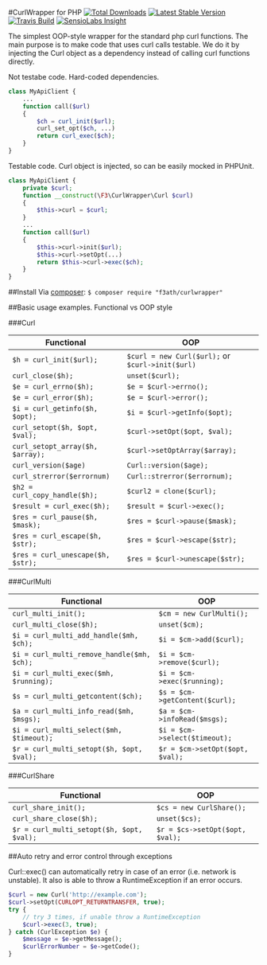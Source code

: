 #CurlWrapper for PHP
[![Total Downloads](https://img.shields.io/packagist/dt/f3ath/curlwrapper.svg)](https://packagist.org/packages/f3ath/curlwrapper)
[![Latest Stable Version](https://img.shields.io/packagist/v/f3ath/curlwrapper.svg)](https://packagist.org/packages/f3ath/curlwrapper)
[![Travis Build](https://travis-ci.org/f3ath/curlwrapper.svg?branch=master)](https://travis-ci.org/f3ath/curlwrapper)
[![SensioLabs Insight](https://img.shields.io/sensiolabs/i/7f40aa21-520b-490d-b8e9-6748f9495d8d.svg)](https://insight.sensiolabs.com/projects/7f40aa21-520b-490d-b8e9-6748f9495d8d)


The simplest OOP-style wrapper for the standard php curl functions.
The main purpose is to make code that uses curl calls testable. We do it by injecting the Curl object as a dependency instead of calling curl functions directly.


Not testabe code. Hard-coded dependencies.
```php
class MyApiClient {
    ...
    function call($url)
    {
        $ch = curl_init($url);
        curl_set_opt($ch, ...)
        return curl_exec($ch);
    }
}
```


Testable code. Curl object is injected, so can be easily mocked in PHPUnit.
```php
class MyApiClient {
    private $curl;
    function __construct(\F3\CurlWrapper\Curl $curl)
    {
        $this->curl = $curl;
    }
    ...
    function call($url)
    {
        $this->curl->init($url);
        $this->curl->setOpt(...)
        return $this->curl->exec($ch);
    }
}
```

##Install
Via [composer](https://getcomposer.org):
`$ composer require "f3ath/curlwrapper"`


##Basic usage examples. Functional vs OOP style

###Curl

| Functional                        | OOP |
| ---                               | --- |
| `$h = curl_init($url);`           | `$curl = new Curl($url);` or `$curl->init($url)` |
| `curl_close($h);`                 | `unset($curl);` |
| `$e = curl_errno($h);`            | `$e = $curl->errno();` |
| `$e = curl_error($h);`            | `$e = $curl->error();` |
| `$i = curl_getinfo($h, $opt);`    | `$i = $curl->getInfo($opt);` |
| `curl_setopt($h, $opt, $val);`    | `$curl->setOpt($opt, $val);` |
| `curl_setopt_array($h, $array);`  | `$curl->setOptArray($array);` |
| `curl_version($age)`              | `Curl::version($age);` |
| `curl_strerror($errornum)`        | `Curl::strerror($errornum);` |
| `$h2 = curl_copy_handle($h);`     | `$curl2 = clone($curl);` |
| `$result = curl_exec($h);`        | `$result = $curl->exec();` |
| `$res = curl_pause($h, $mask);`   | `$res = $curl->pause($mask);` |
| `$res = curl_escape($h, $str);`   | `$res = $curl->escape($str);` |
| `$res = curl_unescape($h, $str);` | `$res = $curl->unescape($str);` |

###CurlMulti

| Functional                        | OOP |
| ---                               | --- |
| `curl_multi_init();`                           |   `$cm = new CurlMulti();` |
| `curl_multi_close($h);`                        |   `unset($cm);` |
| `$i = curl_multi_add_handle($mh, $ch);`        |   `$i = $cm->add($curl);` |
| `$i = curl_multi_remove_handle($mh, $ch);`     |   `$i = $cm->remove($curl);` |
| `$i = curl_multi_exec($mh, $running);`         |   `$i = $cm->exec($running);` |
| `$s = curl_multi_getcontent($ch);`             |   `$s = $cm->getContent($curl);` |
| `$a = curl_multi_info_read($mh, $msgs);`       |   `$a = $cm->infoRead($msgs);` |
| `$i = curl_multi_select($mh, $timeout);`       |   `$i = $cm->select($timeout);` |
| `$r = curl_multi_setopt($h, $opt, $val);`      |   `$r = $cm->setOpt($opt, $val);` |

###CurlShare

| Functional                        | OOP |
| ---                               | --- |
| `curl_share_init();`                           |   `$cs = new CurlShare();` |
| `curl_share_close($h);`                        |   `unset($cs);` |
| `$r = curl_multi_setopt($h, $opt, $val);`      |   `$r = $cs->setOpt($opt, $val);` |

##Auto retry and error control through exceptions

Curl::exec() can automatically retry in case of an error (i.e. network is unstable). It also is able to throw a RuntimeException if an error occurs.

```php
$curl = new Curl('http://example.com');
$curl->setOpt(CURLOPT_RETURNTRANSFER, true);
try {
    // try 3 times, if unable throw a RuntimeException
    $curl->exec(3, true);
} catch (CurlException $e) {
    $message = $e->getMessage();
    $curlErrorNumber = $e->getCode();
}
```
